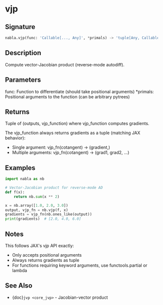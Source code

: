 # vjp

## Signature

```python
nabla.vjp(func: 'Callable[..., Any]', *primals) -> 'tuple[Any, Callable]'
```

## Description

Compute vector-Jacobian product (reverse-mode autodiff).


## Parameters

func: Function to differentiate (should take positional arguments)
*primals: Positional arguments to the function (can be arbitrary pytrees)


## Returns

Tuple of (outputs, vjp_function) where vjp_function computes gradients.

The vjp_function always returns gradients as a tuple (matching JAX behavior):
- Single argument: vjp_fn(cotangent) -> (gradient,)
- Multiple arguments: vjp_fn(cotangent) -> (grad1, grad2, ...)


## Examples

```python
import nabla as nb

# Vector-Jacobian product for reverse-mode AD
def f(x):
    return nb.sum(x ** 2)

x = nb.array([1.0, 2.0, 3.0])
output, vjp_fn = nb.vjp(f, x)
gradients = vjp_fn(nb.ones_like(output))
print(gradients)  # [2.0, 4.0, 6.0]
```

## Notes

This follows JAX's vjp API exactly:
- Only accepts positional arguments
- Always returns gradients as tuple
- For functions requiring keyword arguments, use functools.partial or lambda

## See Also

- {doc}`jvp <core_jvp>` - Jacobian-vector product

